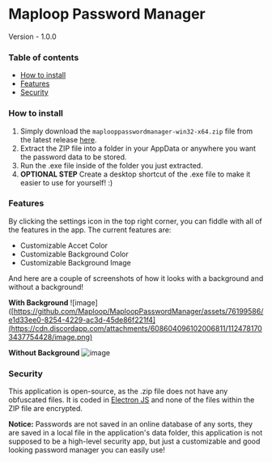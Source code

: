 # Maploop Password Manager
Version - 1.0.0

### Table of contents
* [How to install](#how-to-install)
* [Features](#features)
* [Security](#security)

### How to install
1. Simply download the `maplooppasswordmanager-win32-x64.zip` file from the latest release [here]().
2. Extract the ZIP file into a folder in your AppData or anywhere you want the password data to be stored.
3. Run the .exe file inside of the folder you just extracted.
4. **OPTIONAL STEP** Create a desktop shortcut of the .exe file to make it easier to use for yourself! :)

### Features
By clicking the settings icon in the top right corner, you can fiddle with all of the features in the app. The current features are:
* Customizable Accet Color
* Customizable Background Color
* Customizable Background Image

And here are a couple of screenshots of how it looks with a background and without a background!

**With Background**
![image]([https://github.com/Maploop/MaploopPasswordManager/assets/76199586/e1d33ee0-8254-4229-ac3d-45de86f221f4](https://cdn.discordapp.com/attachments/608604096102006811/1124781703437754428/image.png)

**Without Background**
![image](https://github.com/Maploop/MaploopPasswordManager/assets/76199586/e1d33ee0-8254-4229-ac3d-45de86f221f4)

### Security
This application is open-source, as the .zip file does not have any obfuscated files. It is coded in [Electron JS](https://www.electronjs.org/) and none of the files within the ZIP file are encrypted.

**Notice:** Passwords are not saved in an online database of any sorts, they are saved in a local file in the application's data folder, this application is not supposed to be a high-level security app, but just a customizable and good looking password manager you can easily use!
